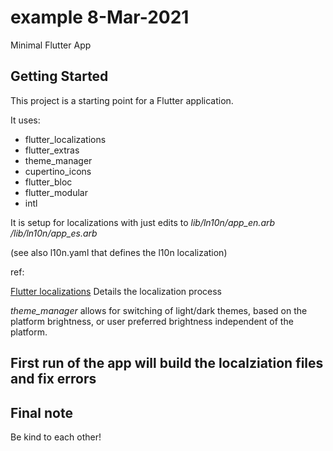 # example 8-Mar-2021

Minimal Flutter App

## Getting Started

This project is a starting point for a Flutter application.

It uses:

- flutter_localizations
- flutter_extras
- theme_manager
- cupertino_icons
- flutter_bloc
- flutter_modular
- intl

It is setup for localizations with just edits to *lib/ln10n/app_en.arb /lib/ln10n/app_es.arb*

(see also l10n.yaml that defines the l10n localization)

ref:

[Flutter localizations](https://flutter.dev/docs/development/accessibility-and-localization/internationalization) Details the localization process

*theme_manager* allows for switching of light/dark themes, based on the platform brightness, or user preferred brightness independent of the platform.

## First run of the app will build the localziation files and fix errors

## Final note

Be kind to each other!
